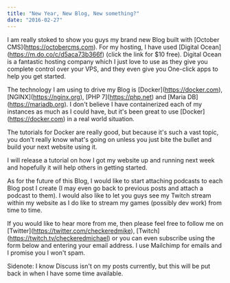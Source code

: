 ```yaml
---
title: "New Year, New Blog, New something?"
date: "2016-02-27"
---
```


I am really stoked to show you guys my brand new Blog built with \[October CMS\](https://octobercms.com). For my hosting, I have used \[Digital Ocean\](https://m.do.co/c/d5aca73b366f) (click the link for $10 free). Digital Ocean is a fantastic hosting company which I just love to use as they give you complete control over your VPS, and they even give you One-click apps to help you get started.

The technology I am using to drive my Blog is \[Docker\](https://docker.com), \[NGINX\](https://nginx.org), \[PHP 7\](https://php.net) and \[Maria DB\](https://mariadb.org). I don't believe I have containerized each of my instances as much as I could have, but it's been great to use \[Docker\](https://docker.com) in a real world situation.

The tutorials for Docker are really good, but because it's such a vast topic, you don't really know what's going on unless you just bite the bullet and build your next website using it.

I will release a tutorial on how I got my website up and running next week and hopefully it will help others in getting started.

As for the future of this Blog, I would like to start attaching podcasts to each Blog post I create (I may even go back to previous posts and attach a podcast to them). I would also like to let you guys see my Twitch stream within my website as I do like to stream my games (possibly dev work) from time to time.

If you would like to hear more from me, then please feel free to follow me on \[Twitter\](https://twitter.com/checkeredmike), \[Twitch\](https://twitch.tv/checkeredmichael) or you can even subscribe using the form below and entering your email address. I use Mailchimp for emails and I promise you I won't spam.

Sidenote: I know Discuss isn't on my posts currently, but this will be put back in when I have some time available.
